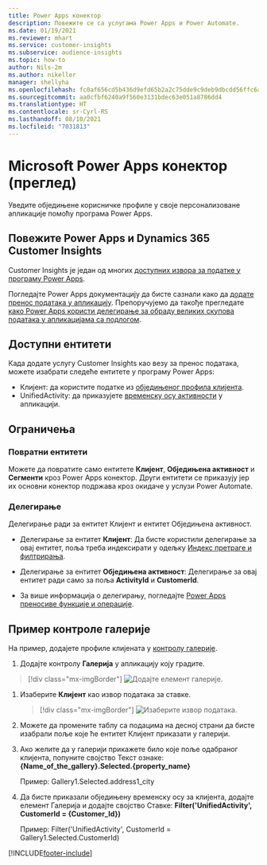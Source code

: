 ```yaml
---
title: Power Apps конектор
description: Повежите се са услугама Power Apps и Power Automate.
ms.date: 01/19/2021
ms.reviewer: mhart
ms.service: customer-insights
ms.subservice: audience-insights
ms.topic: how-to
author: Nils-2m
ms.author: nikeller
manager: shellyha
ms.openlocfilehash: fc0af656cd5b436d9efd65b2a2c75dde9c9deb9dbcdd56ffc6a960f5878a631f
ms.sourcegitcommit: aa0cfbf6240a9f560e3131bdec63e051a8786dd4
ms.translationtype: HT
ms.contentlocale: sr-Cyrl-RS
ms.lasthandoff: 08/10/2021
ms.locfileid: "7031813"
---
```

# <a name="microsoft-power-apps-connector-preview"></a>Microsoft Power Apps конектор (преглед)

Уведите обједињене корисничке профиле у своје персонализоване апликације помоћу програма Power Apps.

## <a name="connect-power-apps-and-dynamics-365-customer-insights"></a>Повежите Power Apps и Dynamics 365 Customer Insights

Customer Insights је један од многих [доступних извора за податке у програму Power Apps](/powerapps/maker/canvas-apps/working-with-data-sources).

Погледајте Power Apps документацију да бисте сазнали како да [додате пренос података у апликацију](/powerapps/maker/canvas-apps/add-data-connection). Препоручујемо да такође прегледате [како Power Apps користи делегирање за обраду великих скупова података у апликацијама са подлогом](/powerapps/maker/canvas-apps/delegation-overview).

## <a name="available-entities"></a>Доступни ентитети

Када додате услугу Customer Insights као везу за пренос података, можете изабрати следеће ентитете у програму Power Apps:

- Клијент: да користите податке из [обједињеног профила клијента](customer-profiles.md).
- UnifiedActivity: да приказујете [временску осу активности](activities.md) у апликацији.

## <a name="limitations"></a>Ограничења

### <a name="retrievable-entities"></a>Повратни ентитети

Можете да повратите само ентитете **Клијент**, **Обједињена активност** и **Сегменти** кроз Power Apps конектор. Други ентитети се приказују јер их основни конектор подржава кроз окидаче у услузи Power Automate.  

### <a name="delegation"></a>Делегирање

Делегирање ради за ентитет Клијент и ентитет Обједињена активност. 

- Делегирање за ентитет **Клијент**: Да бисте користили делегирање за овај ентитет, поља треба индексирати у одељку [Индекс претраге и филтрирања](search-filter-index.md).  

- Делегирање за ентитет **Обједињена активност**: Делегирање за овај ентитет ради само за поља **ActivityId** и **CustomerId**.  

- За више информација о делегирању, погледајте [Power Apps преносиве функције и операције](/connectors/commondataservice/#power-apps-delegable-functions-and-operations-for-the-cds-for-apps). 

## <a name="example-gallery-control"></a>Пример контроле галерије

На пример, додајете профиле клијената у [контролу галерије](/powerapps/maker/canvas-apps/add-gallery).

1. Додајте контролу **Галерија** у апликацију коју градите.

> [!div class="mx-imgBorder"]
> ![Додајте елемент галерије.](media/connector-powerapps9.png "Додајте елемент галерије")

1. Изаберите **Клијент** као извор података за ставке.

    > [!div class="mx-imgBorder"]
    > ![Изаберите извор података.](media/choose-datasource-powerapps.png "Изаберите извор података")

1. Можете да промените таблу са подацима на десној страни да бисте изабрали поље које ће ентитет Клијент приказати у галерији.

1. Ако желите да у галерији прикажете било које поље одабраног клијента, попуните својство Текст ознаке: **{Name_of_the_gallery}.Selected.{property_name}**

    Пример: Gallery1.Selected.address1_city

1. Да бисте приказали обједињену временску осу за клијента, додајте елемент Галерија и додајте својство Ставке: **Filter('UnifiedActivity', CustomerId = {Customer_Id})**

    Пример: Filter('UnifiedActivity', CustomerId = Gallery1.Selected.CustomerId)


[!INCLUDE[footer-include](../includes/footer-banner.md)]
